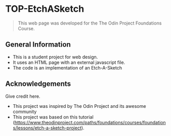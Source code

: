 # TOP-EtchASketch
> This web page was developed for the The Odin Project Foundations Course.



## General Information
- This is a student project for web design.
- It uses an HTML page with an external javascript file.
- The code is an implementation of an Etch-A-Sketch

## Acknowledgements
Give credit here.
- This project was inspired by The Odin Project and its awesome community
- This project was based on this tutorial (https://www.theodinproject.com/paths/foundations/courses/foundations/lessons/etch-a-sketch-project).

